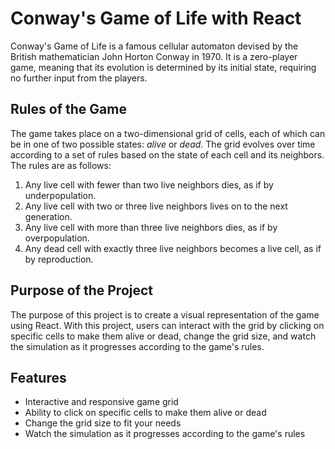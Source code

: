 # Conway's Game of Life with React

Conway's Game of Life is a famous cellular automaton devised by the British mathematician John Horton Conway in 1970. It is a zero-player game, meaning that its evolution is determined by its initial state, requiring no further input from the players. 

## Rules of the Game

The game takes place on a two-dimensional grid of cells, each of which can be in one of two possible states: *alive* or *dead*. The grid evolves over time according to a set of rules based on the state of each cell and its neighbors. The rules are as follows:

1. Any live cell with fewer than two live neighbors dies, as if by underpopulation.
2. Any live cell with two or three live neighbors lives on to the next generation.
3. Any live cell with more than three live neighbors dies, as if by overpopulation.
4. Any dead cell with exactly three live neighbors becomes a live cell, as if by reproduction.

## Purpose of the Project

The purpose of this project is to create a visual representation of the game using React. With this project, users can interact with the grid by clicking on specific cells to make them alive or dead, change the grid size, and watch the simulation as it progresses according to the game's rules.

## Features

- Interactive and responsive game grid
- Ability to click on specific cells to make them alive or dead
- Change the grid size to fit your needs
- Watch the simulation as it progresses according to the game's rules
